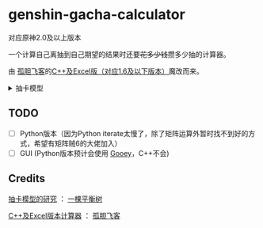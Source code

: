 # genshin-gacha-calculator

对应原神2.0及以上版本

一个计算自己离抽到自己期望的结果时还要~~花多少钱~~攒多少抽的计算器。

由 [孤胆飞客](https://bbs.nga.cn/nuke.php?func=ucp&uid=43116386)的[C++及Excel版（对应1.6及以下版本）](https://bbs.nga.cn/read.php?tid=26447862)魔改而来。

<details>
<summary>抽卡模型</summary>

## 抽卡模型（来自： [一棵平衡树](https://space.bilibili.com/6165300)）

### 基础模型

#### 轮盘选择法

轮盘选择法是经常应用于随机选择权重不同的多类物品的算法。类似于超市中常见的大转盘抽奖，转动转盘，转盘停下的位置是随机的，因此指针指向某类物品的概率正比于某类物品所占面积。

![img](https://i0.hdslb.com/bfs/article/b489443c990bb7270bd0586affd3cce60961e67c.png@942w_609h_progressive.webp)

计算机中的实现也很容易，给定物品 ![A_1%2CA_2%2C%20%5Cdots%20A_n](https://api.bilibili.com/x/web-frontend/mathjax/tex?formula=A_1%2CA_2%2C%20%5Cdots%20A_n) ，各自权重为 ![W_1%2CW_2%2C%20%5Cdots%20W_n](https://api.bilibili.com/x/web-frontend/mathjax/tex?formula=W_1%2CW_2%2C%20%5Cdots%20W_n) 。随机一个在 ![%5B1%2C%5Csum_%5Cnolimits%7Bi%3D1%7D%5En%7BW_i%7D%5D](https://api.bilibili.com/x/web-frontend/mathjax/tex?formula=%5B1%2C%5Csum_%5Cnolimits%7Bi%3D1%7D%5En%7BW_i%7D%5D) 上均匀分布的整数 ![R](https://api.bilibili.com/x/web-frontend/mathjax/tex?formula=R) ， ![R](https://api.bilibili.com/x/web-frontend/mathjax/tex?formula=R) 落在区间 ![%5B%5Csum_%5Cnolimits%7Bi%3D1%7D%5E%7Bj-1%7D%7BW_i%7D%2B1%2C%5Csum_%5Cnolimits%7Bi%3D1%7D%5E%7Bj%7D%7BW_i%7D%5D](https://api.bilibili.com/x/web-frontend/mathjax/tex?formula=%5B%5Csum_%5Cnolimits%7Bi%3D1%7D%5E%7Bj-1%7D%7BW_i%7D%2B1%2C%5Csum_%5Cnolimits%7Bi%3D1%7D%5E%7Bj%7D%7BW_i%7D%5D) 即是选中了物品 ![A_j](https://api.bilibili.com/x/web-frontend/mathjax/tex?formula=A_j) 。

##### 适用于抽卡的轮盘选择法

如果完全根据权重来进行选择，实现让玩家必得某类物品的功能会比较繁琐。因此对朴素的轮盘选择法进行一点改变，设置权重和的上限 ![W_%7Bceil%7D](https://api.bilibili.com/x/web-frontend/mathjax/tex?formula=W_%7Bceil%7D) ，选取的随机数落在 ![%5B1%2Cmin(%5Csum_%5Cnolimits%7Bi%3D1%7D%5En%7BW_i%7D%2CW_%7Bceil%7D)%5D](https://api.bilibili.com/x/web-frontend/mathjax/tex?formula=%5B1%2Cmin(%5Csum_%5Cnolimits%7Bi%3D1%7D%5En%7BW_i%7D%2CW_%7Bceil%7D)%5D) ，并对物品按照从高优先级到低优先级的顺序编号。这样修改后，想要保证玩家必得某类物品时只需将其优先级设置为最高，并将其权重设置超过 ![W_%7Bceil%7D](https://api.bilibili.com/x/web-frontend/mathjax/tex?formula=W_%7Bceil%7D) ，即可简洁的实现必得某类物品。

**例子：**
>你是蒙德百货的售货员布兰琪小姐，接百货经理要求组织特卖活动鼓励旅行者来蒙德百货购物，以在与荣发商铺的竞争中取得优势。现在你想以购物满额度获得抽奖机会的方式来吸引旅行者。
> 
> 你认为购物每满一万摩拉获得一次抽奖机会比较合适，每次抽奖有10%概率获得大奖：蒙德百货一万摩拉代金券，有30%概率获得幸运奖：能治疗脱发的药，有60%的概率获得安慰奖：能用来盖房子的无相之雷方块。
> 
> 由于售货处正好有一个二十面骰子，你决定使用轮盘选择法进行抽奖，大奖权重2，幸运奖权重6，安慰奖权重12。骰子落到1-2时旅行者获得大奖，骰子落到3-8时旅行者获得幸运奖，骰子落到9-20时旅行者获得安慰奖。
> 
> 由于担心旅行者由于运气太背总是抽不到大奖，愤而前往荣发商铺购物，你贴心的设计了若连续9次抽奖都没有抽到大奖，下次抽奖大奖的权重变为20，这样骰子落到1-20时获得大奖，21-26时获得幸运奖，27-38时获得安慰奖。因为骰子产生的随机数上限为20，不可能落到21-38，此时旅行者必能够抽到大奖。
> 
> ![img](https://i0.hdslb.com/bfs/article/aea65cbbb15f358539845c0f252f1cfcfffc13ae.png@942w_159h_progressive.webp) 布兰琪小姐设计的抽奖系统
> 
> 现在你非常自信，使用这套抽奖规则开始了蒙德百货今日营业。旅行者已经来了，快向他推销吧！
> 
> ![img](https://i0.hdslb.com/bfs/article/016838ed75ac3c481d68ba0894a0bf3a790d6282.png@942w_629h_progressive.webp) 注意旅行者的头发

为方便讲解模型，本文之后的轮盘选均为![W_%7Bceil%7D%3D10000](https://api.bilibili.com/x/web-frontend/mathjax/tex?formula=W_%7Bceil%7D%3D10000) 的此类轮盘选择法。

### 决定抽到物品等级的机制

#### “保底”机制

每抽卡一次进行一次轮盘选以确定抽到什么等级的物品，常驻祈愿和角色活动祈愿各类物品的权重如下：

![%5Cbegin%7Barray%7D%7Bl%7D%0A%20%20%20%20W_%7B%E5%B8%B8%E9%A9%BB%E5%92%8C%E8%A7%92%E8%89%B2%E7%A5%88%E6%84%BF%E4%BA%94%E6%98%9F%7D%5Bi%5D%3D%0A%20%20%20%20%5Cleft%5C%7B%0A%20%20%20%20%20%20%20%20%20%20%20%20%5Cbegin%7Barray%7D%7Bl%7D%0A%20%20%20%20%20%20%20%20%20%20%20%2060%20%26%20(i%5Cleq73)%5C%5C%0A%20%20%20%20%20%20%20%20%20%20%20%2060%2B600%5Ccdot(i-73)%20%26%20(i%5Cgeq74)%0A%20%20%20%20%20%20%20%20%20%20%20%20%5Cend%7Barray%7D%0A%20%20%20%20%5Cright.%5C%5C%0A%20%20%20%20W_%7B%E5%B8%B8%E9%A9%BB%E5%92%8C%E8%A7%92%E8%89%B2%E7%A5%88%E6%84%BF%E5%9B%9B%E6%98%9F%7D%5Bj%5D%3D%0A%20%20%20%20%5Cleft%5C%7B%0A%20%20%20%20%20%20%20%20%20%20%20%20%5Cbegin%7Barray%7D%7Bl%7D%0A%20%20%20%20%20%20%20%20%20%20%20%20510%20%26%20%5Chfill(j%5Cleq8)%5C%5C%0A%20%20%20%20%20%20%20%20%20%20%20%20510%2B5100%5Ccdot(j-8)%20%26%20%5Chfill(j%5Cgeq9)%5C%5C%0A%20%20%20%20%20%20%20%20%20%20%20%20%5Cend%7Barray%7D%0A%20%20%20%20%5Cright.%5C%5C%0A%20%20%20%20W_%7B%E4%B8%89%E6%98%9F%E7%89%A9%E5%93%81%7D%3D9430%0A%5Cend%7Barray%7D](https://api.bilibili.com/x/web-frontend/mathjax/tex?formula=%5Cbegin%7Barray%7D%7Bl%7D%0A%20%20%20%20W_%7B%E5%B8%B8%E9%A9%BB%E5%92%8C%E8%A7%92%E8%89%B2%E7%A5%88%E6%84%BF%E4%BA%94%E6%98%9F%7D%5Bi%5D%3D%0A%20%20%20%20%5Cleft%5C%7B%0A%20%20%20%20%20%20%20%20%20%20%20%20%5Cbegin%7Barray%7D%7Bl%7D%0A%20%20%20%20%20%20%20%20%20%20%20%2060%20%26%20(i%5Cleq73)%5C%5C%0A%20%20%20%20%20%20%20%20%20%20%20%2060%2B600%5Ccdot(i-73)%20%26%20(i%5Cgeq74)%0A%20%20%20%20%20%20%20%20%20%20%20%20%5Cend%7Barray%7D%0A%20%20%20%20%5Cright.%5C%5C%0A%20%20%20%20W_%7B%E5%B8%B8%E9%A9%BB%E5%92%8C%E8%A7%92%E8%89%B2%E7%A5%88%E6%84%BF%E5%9B%9B%E6%98%9F%7D%5Bj%5D%3D%0A%20%20%20%20%5Cleft%5C%7B%0A%20%20%20%20%20%20%20%20%20%20%20%20%5Cbegin%7Barray%7D%7Bl%7D%0A%20%20%20%20%20%20%20%20%20%20%20%20510%20%26%20%5Chfill(j%5Cleq8)%5C%5C%0A%20%20%20%20%20%20%20%20%20%20%20%20510%2B5100%5Ccdot(j-8)%20%26%20%5Chfill(j%5Cgeq9)%5C%5C%0A%20%20%20%20%20%20%20%20%20%20%20%20%5Cend%7Barray%7D%0A%20%20%20%20%5Cright.%5C%5C%0A%20%20%20%20W_%7B%E4%B8%89%E6%98%9F%E7%89%A9%E5%93%81%7D%3D9430%0A%5Cend%7Barray%7D)

武器活动祈愿各类物品的权重如下：

![%5Cbegin%7Barray%7D%7Bl%7D%0A%20%20%20%20W_%7B%E6%AD%A6%E5%99%A8%E7%A5%88%E6%84%BF%E4%BA%94%E6%98%9F%7D%5Bi%5D%3D%0A%20%20%20%20%5Cleft%5C%7B%0A%20%20%20%20%20%20%20%20%20%20%20%20%5Cbegin%7Barray%7D%7Bl%7D%0A%20%20%20%20%20%20%20%20%20%20%20%2070%20%26%20%5Chfill(i%5Cleq62)%5C%5C%0A%20%20%20%20%20%20%20%20%20%20%20%2070%2B700%5Ccdot(i-62)%20%26%20%5Chfill(63%5Cleq%20i%5Cleq73)%5C%5C%0A%20%20%20%20%20%20%20%20%20%20%20%207770%2B350%5Ccdot(i-73)%20%26%20%5Chfill(i%5Cgeq74)%0A%20%20%20%20%20%20%20%20%20%20%20%20%5Cend%7Barray%7D%0A%20%20%20%20%5Cright.%5C%5C%0A%20%20%20%20W_%7B%E6%AD%A6%E5%99%A8%E7%A5%88%E6%84%BF%E5%9B%9B%E6%98%9F%7D%5Bj%5D%3D%0A%20%20%20%20%5Cleft%5C%7B%0A%20%20%20%20%20%20%20%20%20%20%20%20%5Cbegin%7Barray%7D%7Bl%7D%0A%20%20%20%20%20%20%20%20%20%20%20%20600%20%26%20%5Chfill(j%5Cleq7)%5C%5C%0A%20%20%20%20%20%20%20%20%20%20%20%206600%20%26%20%5Chfill(j%3D8)%5C%5C%0A%20%20%20%20%20%20%20%20%20%20%20%206600%2B3000%5Ccdot(j-8)%20%26%20%5Chfill(j%5Cgeq9)%5C%5C%0A%20%20%20%20%20%20%20%20%20%20%20%20%5Cend%7Barray%7D%0A%20%20%20%20%5Cright.%5C%5C%0A%20%20%20%20W_%7B%E4%B8%89%E6%98%9F%E7%89%A9%E5%93%81%7D%3D9330%0A%5Cend%7Barray%7D](https://api.bilibili.com/x/web-frontend/mathjax/tex?formula=%5Cbegin%7Barray%7D%7Bl%7D%0A%20%20%20%20W_%7B%E6%AD%A6%E5%99%A8%E7%A5%88%E6%84%BF%E4%BA%94%E6%98%9F%7D%5Bi%5D%3D%0A%20%20%20%20%5Cleft%5C%7B%0A%20%20%20%20%20%20%20%20%20%20%20%20%5Cbegin%7Barray%7D%7Bl%7D%0A%20%20%20%20%20%20%20%20%20%20%20%2070%20%26%20%5Chfill(i%5Cleq62)%5C%5C%0A%20%20%20%20%20%20%20%20%20%20%20%2070%2B700%5Ccdot(i-62)%20%26%20%5Chfill(63%5Cleq%20i%5Cleq73)%5C%5C%0A%20%20%20%20%20%20%20%20%20%20%20%207770%2B350%5Ccdot(i-73)%20%26%20%5Chfill(i%5Cgeq74)%0A%20%20%20%20%20%20%20%20%20%20%20%20%5Cend%7Barray%7D%0A%20%20%20%20%5Cright.%5C%5C%0A%20%20%20%20W_%7B%E6%AD%A6%E5%99%A8%E7%A5%88%E6%84%BF%E5%9B%9B%E6%98%9F%7D%5Bj%5D%3D%0A%20%20%20%20%5Cleft%5C%7B%0A%20%20%20%20%20%20%20%20%20%20%20%20%5Cbegin%7Barray%7D%7Bl%7D%0A%20%20%20%20%20%20%20%20%20%20%20%20600%20%26%20%5Chfill(j%5Cleq7)%5C%5C%0A%20%20%20%20%20%20%20%20%20%20%20%206600%20%26%20%5Chfill(j%3D8)%5C%5C%0A%20%20%20%20%20%20%20%20%20%20%20%206600%2B3000%5Ccdot(j-8)%20%26%20%5Chfill(j%5Cgeq9)%5C%5C%0A%20%20%20%20%20%20%20%20%20%20%20%20%5Cend%7Barray%7D%0A%20%20%20%20%5Cright.%5C%5C%0A%20%20%20%20W_%7B%E4%B8%89%E6%98%9F%E7%89%A9%E5%93%81%7D%3D9330%0A%5Cend%7Barray%7D)

模型中有两个计数器 ![i%2Cj](https://api.bilibili.com/x/web-frontend/mathjax/tex?formula=i%2Cj) ，其中![i](https://api.bilibili.com/x/web-frontend/mathjax/tex?formula=i) 表示此前已经连续 ![i-1](https://api.bilibili.com/x/web-frontend/mathjax/tex?formula=i-1) 抽没有抽到五星物品， ![j](https://api.bilibili.com/x/web-frontend/mathjax/tex?formula=j) 表示此前已经连续 ![j-1](https://api.bilibili.com/x/web-frontend/mathjax/tex?formula=j-1) 抽没有抽到四星物品。需要注意，每种类型的祈愿都有独立的计数器，且四星五星计数器独立。保底机制中，五星优先于四星，四星优先于三星。或许是为了程序实现方便，四星和五星物品的实际综合概率均略高于公示概率。

### 决定抽到物品类别的机制

#### “概率UP”机制

角色活动祈愿、武器活动祈愿中有“概率UP”机制。在确定抽取到的物品星级后，会按照UP规则划分抽取物品类别。

角色活动祈愿UP规则为：若上次抽到的五星为非UP五星，本次必定抽到UP五星。若上次抽到的五星是UP五星，本次有50%的概率抽到UP五星。

武器活动祈愿UP规则为：若上次抽到的五星为非UP五星，本次必定抽到UP五星。若上次抽到的五星是UP五星，本次有75%的概率抽到UP五星。

抽取到UP类型物品时，UP类型物品中各物品均分概率。当未触发UP机制时，抽到的类型内各项物品均分概率，注意这其中也包含UP物品。注意，当UP池轮换时，保底计数器和上次抽到的五星是否为UP五星的记录不重置。

#### “平稳”机制

常驻祈愿中四星及五星物品、角色活动祈愿中四星物品、武器活动祈愿中的四星物品有“平稳”机制。在确定抽取到的物品星级并未触发UP机制时，会按照平稳机制确定抽到物品是角色还是武器。当很长时间没有抽到角色时，下次抽取更可能获得角色。当很长时间没有抽到武器时，下次抽取更可能获得武器。这样的机制可以避免玩家有角色却没有武器，或有武器却没有角色的情况出现。

启用平稳机制时，进行一次轮盘选以确定抽到什么类别的物品，武器和角色各有权重，权重如下：

常驻祈愿五星：

![W_%7B%E5%B8%B8%E9%A9%BB%E7%A5%88%E6%84%BF%E4%BA%94%E6%98%9F%7D%5Bi%5D%3D%0A%5Cleft%5C%7B%0A%20%20%20%20%5Cbegin%7Barray%7D%7Bl%7D%0A%20%20%20%2030%20%26%20%5Chfill(i%5Cleq147)%5C%5C%0A%20%20%20%2030%2B300%5Ccdot(i-147)%20%26%20%5Chfill(i%5Cgeq148)%5C%5C%0A%20%20%20%20%5Cend%7Barray%7D%0A%5Cright.%5C%5C](https://api.bilibili.com/x/web-frontend/mathjax/tex?formula=W_%7B%E5%B8%B8%E9%A9%BB%E7%A5%88%E6%84%BF%E4%BA%94%E6%98%9F%7D%5Bi%5D%3D%0A%5Cleft%5C%7B%0A%20%20%20%20%5Cbegin%7Barray%7D%7Bl%7D%0A%20%20%20%2030%20%26%20%5Chfill(i%5Cleq147)%5C%5C%0A%20%20%20%2030%2B300%5Ccdot(i-147)%20%26%20%5Chfill(i%5Cgeq148)%5C%5C%0A%20%20%20%20%5Cend%7Barray%7D%0A%5Cright.%5C%5C)

常驻及角色活动祈愿四星：

![W_%7B%E5%B8%B8%E9%A9%BB%E5%92%8C%E8%A7%92%E8%89%B2%E7%A5%88%E6%84%BF%E5%9B%9B%E6%98%9F%7D%5Bj%5D%3D%0A%5Cleft%5C%7B%0A%20%20%20%20%5Cbegin%7Barray%7D%7Bl%7D%0A%20%20%20%20255%20%26%20(j%5Cleq17)%5C%5C%0A%20%20%20%20255%2B2550%5Ccdot(j-17)%20%26%20(j%5Cgeq18)%0A%20%20%20%20%5Cend%7Barray%7D%0A%5Cright.%5C%5C](https://api.bilibili.com/x/web-frontend/mathjax/tex?formula=W_%7B%E5%B8%B8%E9%A9%BB%E5%92%8C%E8%A7%92%E8%89%B2%E7%A5%88%E6%84%BF%E5%9B%9B%E6%98%9F%7D%5Bj%5D%3D%0A%5Cleft%5C%7B%0A%20%20%20%20%5Cbegin%7Barray%7D%7Bl%7D%0A%20%20%20%20255%20%26%20(j%5Cleq17)%5C%5C%0A%20%20%20%20255%2B2550%5Ccdot(j-17)%20%26%20(j%5Cgeq18)%0A%20%20%20%20%5Cend%7Barray%7D%0A%5Cright.%5C%5C)

武器活动祈愿四星：

![W_%7B%E6%AD%A6%E5%99%A8%E7%A5%88%E6%84%BF%E5%9B%9B%E6%98%9F%7D%5Bj%5D%3D%0A%5Cleft%5C%7B%0A%20%20%20%20%5Cbegin%7Barray%7D%7Bl%7D%0A%20%20%20%20300%20%26%20(j%5Cleq15)%5C%5C%0A%20%20%20%20300%2B3000%5Ccdot(j-15)%20%26%20(j%5Cgeq16)%0A%20%20%20%20%5Cend%7Barray%7D%0A%5Cright.%5C%5C](https://api.bilibili.com/x/web-frontend/mathjax/tex?formula=W_%7B%E6%AD%A6%E5%99%A8%E7%A5%88%E6%84%BF%E5%9B%9B%E6%98%9F%7D%5Bj%5D%3D%0A%5Cleft%5C%7B%0A%20%20%20%20%5Cbegin%7Barray%7D%7Bl%7D%0A%20%20%20%20300%20%26%20(j%5Cleq15)%5C%5C%0A%20%20%20%20300%2B3000%5Ccdot(j-15)%20%26%20(j%5Cgeq16)%0A%20%20%20%20%5Cend%7Barray%7D%0A%5Cright.%5C%5C)

权重表达式中的参数 ![x](https://api.bilibili.com/x/web-frontend/mathjax/tex?formula=x) 表示此前已经连续![x-1](https://api.bilibili.com/x/web-frontend/mathjax/tex?formula=x-1) 抽没有抽到本类物品。如常驻祈愿中已有148抽没有抽到五星角色，74抽没有抽到五星武器时抽卡一次抽到了五星，有 ![W_%7B%E8%A7%92%E8%89%B2%7D%3D630%2CW_%7B%E6%AD%A6%E5%99%A8%7D%3D30](https://api.bilibili.com/x/web-frontend/mathjax/tex?formula=W_%7B%E8%A7%92%E8%89%B2%7D%3D630%2CW_%7B%E6%AD%A6%E5%99%A8%7D%3D30) 。“平稳”机制中优先级按照权重排序，权重最大的优先级最高。

</details>

## TODO

- [ ] Python版本（因为Python iterate太慢了，除了矩阵运算外暂时找不到好的方式，希望有矩阵贼6的大佬加入）
- [ ] GUI (Python版本预计会使用 [Gooey](https://github.com/chriskiehl/Gooey)，C++不会)

## Credits

[抽卡模型的研究](https://www.bilibili.com/read/cv10468091) ： [一棵平衡树](https://space.bilibili.com/6165300)

[C++及Excel版本计算器](https://bbs.nga.cn/read.php?tid=26447862) ： [孤胆飞客](https://bbs.nga.cn/nuke.php?func=ucp&uid=43116386)

